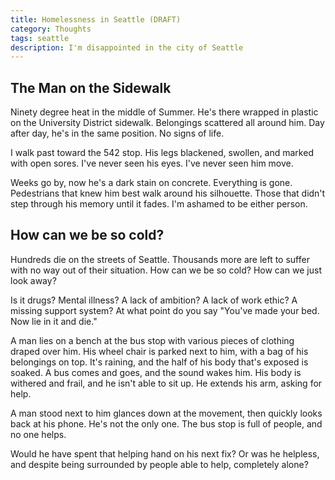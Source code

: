 ```yaml
---
title: Homelessness in Seattle (DRAFT)
category: Thoughts
tags: seattle
description: I'm disappointed in the city of Seattle
---
```


## The Man on the Sidewalk

Ninety degree heat in the middle of Summer. He's there wrapped in plastic on the University District sidewalk. Belongings scattered all around him. Day after day, he's in the same position. No signs of life.

I walk past toward the 542 stop. His legs blackened, swollen, and marked with open sores. I've never seen his eyes. I've never seen him move.

Weeks go by, now he's a dark stain on concrete. Everything is gone. Pedestrians that knew him best walk around his silhouette. Those that didn't step through his memory until it fades. I'm ashamed to be either person.

## How can we be so cold?

Hundreds die on the streets of Seattle. Thousands more are left to suffer with no way out of their situation. How can we be so cold? How can we just look away?

Is it drugs? Mental illness? A lack of ambition? A lack of work ethic? A missing support system? At what point do you say "You've made your bed. Now lie in it and die."

A man lies on a bench at the bus stop with various pieces of clothing draped over him. His wheel chair is parked next to him, with a bag of his belongings on top. It's raining, and the half of his body that's exposed is soaked. A bus comes and goes, and the sound wakes him. His body is withered and frail, and he isn't able to sit up. He extends his arm, asking for help.

A man stood next to him glances down at the movement, then quickly looks back at his phone. He's not the only one. The bus stop is full of people, and no one helps.

Would he have spent that helping hand on his next fix?  Or was he helpless, and despite being surrounded by people able to help, completely alone?